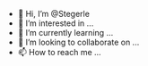 - 👋 Hi, I’m @Stegerle
- 👀 I’m interested in ...
- 🌱 I’m currently learning ...
- 💞️ I’m looking to collaborate on ...
- 📫 How to reach me ...

<!---
Stegerle/Stegerle is a ✨ special ✨ repository because its `README.md` (this file) appears on your GitHub profile.
You can click the Preview link to take a look at your changes.
--->
